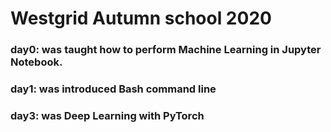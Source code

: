 # Westgrid Autumn school 2020
### day0: was taught how to perform Machine Learning in Jupyter Notebook.
### day1: was introduced Bash command line 
### day3: was Deep Learning with PyTorch
